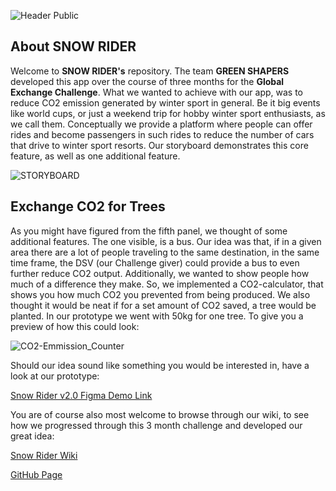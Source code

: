 ![Header Public](https://i.imgur.com/oinwjjw.jpg)

## About SNOW RIDER

Welcome to **SNOW RIDER's** repository. The team **GREEN SHAPERS** developed this app over the course of three months for the **Global Exchange Challenge**.
What we wanted to achieve with our app, was to reduce CO2 emission generated by winter sport in general. Be it big events like world cups, or just a weekend trip for hobby winter sport enthusiasts, as we call them. Conceptually we provide a platform where people can offer rides and become passengers in such rides to reduce the number of cars that drive to winter sport resorts. Our storyboard demonstrates this core feature, as well as one additional feature. 

![STORYBOARD](https://i.imgur.com/ynDiEg3.jpg)

## Exchange CO2 for Trees

As you might have figured from the fifth panel, we thought of some additional features. The one visible, is a bus. Our idea was that, if in a given area there are a lot of people traveling to the same destination, in the same time frame, the DSV (our Challenge giver) could provide a bus to even further reduce CO2 output.
Additionally, we wanted to show people how much of a difference they make. So, we implemented a CO2-calculator, that shows you how much CO2 you prevented from being produced. We also thought it would be neat if for a set amount of CO2 saved, a tree would be planted. In our prototype we went with 50kg for one tree. To give you a preview of how this could look:

![CO2-Emmission_Counter](https://i.imgur.com/OUXTVuN.jpeg)

Should our idea sound like something you would be interested in, have a look at our prototype:

[Snow Rider v2.0 Figma Demo Link](https://www.figma.com/proto/n1ghm4Ot2HHK1xbYoaRIGl/Snow-Rider-2.0?node-id=2%3A2&scaling=scale-down&page-id=0%3A1)

You are of course also most welcome to browse through our wiki, to see how we progressed through this 3 month challenge and developed our great idea:

[Snow Rider Wiki](https://github.com/gxc-int-innovation-challenge21/gxc-team-14/wiki)

[GitHub Page](https://gxc-int-innovation-challenge21.github.io/gxc-team-14/)
